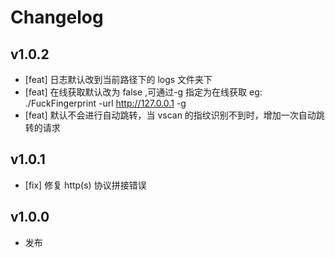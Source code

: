 # Changelog

## v1.0.2
- [feat] 日志默认改到当前路径下的 logs 文件夹下
- [feat] 在线获取默认改为 false ,可通过-g 指定为在线获取 eg: ./FuckFingerprint -url http://127.0.0.1 -g
- [feat] 默认不会进行自动跳转，当 vscan 的指纹识别不到时，增加一次自动跳转的请求

## v1.0.1
- [fix] 修复 http(s) 协议拼接错误

## v1.0.0
- 发布